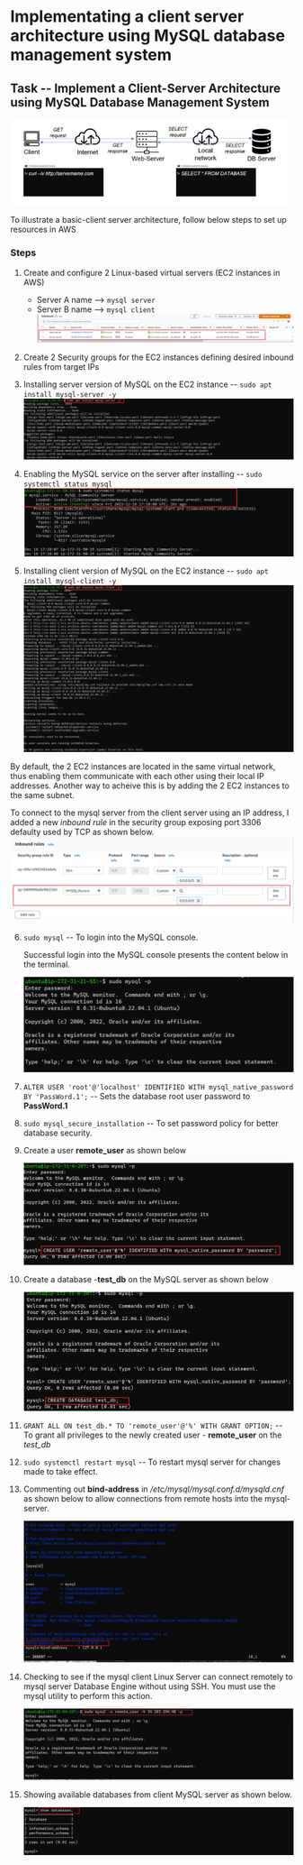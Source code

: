 #  Implementating a client server architecture using MySQL database management system

## Task -- Implement a Client-Server Architecture using MySQL Database Management System

![Sketch of Client Server Architecture](./images/sketch-of-client-server-architecture.PNG)

To illustrate a basic-client server architecture, follow below steps to set up resources in AWS

### Steps

1. Create and configure 2 Linux-based virtual servers (EC2 instances in AWS)
    * Server A name --> `mysql server`
    * Server B name --> `mysql client`
    ![EC2 instances created](./images/instances-created.PNG)

2. Create 2 Security groups for the EC2 instances defining desired inbound rules from target IPs
3. Installing server version of MySQL on the EC2 instance -- `sudo apt install mysql-server -y`
    ![Installing Mysql Server](./images/install-mysql-server.PNG)

4. Enabling the MySQL service on the server after installing -- `sudo systemctl status mysql`
    ![Status of server](./images/server-status.PNG)

5. Installing client version of MySQL on the EC2 instance -- `sudo apt install mysql-client -y`
    ![Installing Mysql Client Server](./images/installing-mysql-client-server.PNG)

By default, the 2 EC2 instances are located in the same virtual network, thus enabling them communicate with each other using their local IP addresses. Another way to acheive this is by adding the 2 EC2 instances to the same subnet.

To connect to the mysql server from the client server using an IP address, I added a new *inbound rule* in the security group exposing port 3306 defaulty used by TCP as shown below.  
    ![Adding inbound rule to expose port 3306 in security group](./images/adding-port-3306.png)

6. `sudo mysql` -- To login into the MySQL console.

    Successful login into the MySQL console presents the content below in the terminal.

    ![Logging into the MySQL console](./images/logging-into-mysql-console.png)
7. `ALTER USER 'root'@'localhost' IDENTIFIED WITH mysql_native_password BY 'PassWord.1';` -- Sets the database root user password to **PassWord.1** 

8. `sudo mysql_secure_installation` -- To set password policy for better database security.

9. Create a user **remote_user** as shown below

    ![Creating a remote user to access database on mysql server](./images/Create-a-user-on-mysql-server.png)

10. Create a database -**test_db** on the MySQL server as shown below 

    ![Creating a test database on MySQL server](./images/create-test-database-on-mysql-server.png)

11. `GRANT ALL ON test_db.* TO 'remote_user'@'%' WITH GRANT OPTION;` -- To grant all privileges to the newly created user - **remote_user** on the *test_db*

12. `sudo systemctl restart mysql` -- To restart mysql server for changes made to take effect.

13. Commenting out **bind-address** in */etc/mysql/mysql.conf.d/mysqld.cnf* as shown below to allow connections from remote hosts into the mysql-server.

    ![Making chnages to configuration file to allow connections from remote host](./images/editing-config-file-to-allow-remote.png)

14. Checking to see if the mysql client Linux Server can connect remotely to mysql server Database Engine without using SSH. You must use the mysql utility to perform this action.

    ![Checking to see if MySQL client can connect remotely to MySQL server](./images/remoting-into-server.png)

15. Showing available databases from client MySQL server as shown below.

    ![Displaying databases available on MySQL server through the remote client server](./images/showing-available-databases.png)